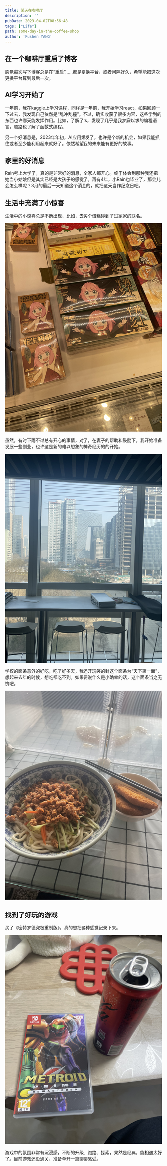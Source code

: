 ```yaml
---
title: 某天在咖啡厅
description: ''
pubDate: 2023-04-02T08:56:48
tags: ["Life"]
path: some-day-in-the-coffee-shop
author: 'Fushen YANG'
---
```


## 在一个咖啡厅重启了博客

感觉每次写下博客总是在“重启”……都是更换平台，或者间隔好久，希望能把这次更换平台算到最后一次。

## AI学习开始了

一年前，我在kaggle上学习课程，同样是一年前，我开始学习react，如果回顾一下过去，我发现自己依然是“乱冲乱撞”。不过，确实收获了很多内容，这些学到的东西也许哪天能发挥作用。比如，了解了ts，发现了几乎是我梦寐以求的编程语言，顺路也了解了函数式编程。

另一个好消息是，2023年年初，AI应用爆发了，也许是个新的机会，如果我能抓住或者至少能利用起来就好了。依然希望我的未来能有更好的故事。

## 家里的好消息

Rain考上大学了，真的是非常好的消息，全家人都开心。终于体会到那种我还把她当小姑娘但是其实已经是大孩子的感觉了。再有4年，小Rain也毕业了，那会儿会怎么样呢？3月的最后一天知道这个消息的，就把这天当作纪念日吧。

## 生活中充满了小惊喜

生活中的小惊喜总是不断出现，比如，去买个蛋糕碰到了过家家的联名。

![在好利来拍到的照片](some-day-in-the-coffee-shop/spy_x_family.jpeg)

虽然，有时下雨不过总有开心的事情，对了，在妻子的帮助和鼓励下，我开始准备发展一些副业，也许这是新的难以想象的神奇经历的的开始。

![公司窗外景色](some-day-in-the-coffee-shop/www.scienco.cn.jpeg)

学校的面条意外的好吃，吃了好多天，我还开玩笑的封这个面条为“天下第一面”，想起来去年的时候，想吃都吃不到。如果要说什么是小确幸的话，这个面条当之无愧吧。

![小确幸之天下第一面](some-day-in-the-coffee-shop/Noodles_School.jpeg)

## 找到了好玩的游戏

买了《密特罗德究极重制版》，真的想把这种感觉记录下来。

![密特罗德究极重制版](some-day-in-the-coffee-shop/Metroid_Prime.jpeg)

游戏中的氛围非常有沉浸感，不断的升级、跑路、探索，果然是经典，能相遇太好了。目前游戏还没通关，准备单开一篇聊聊感受。
